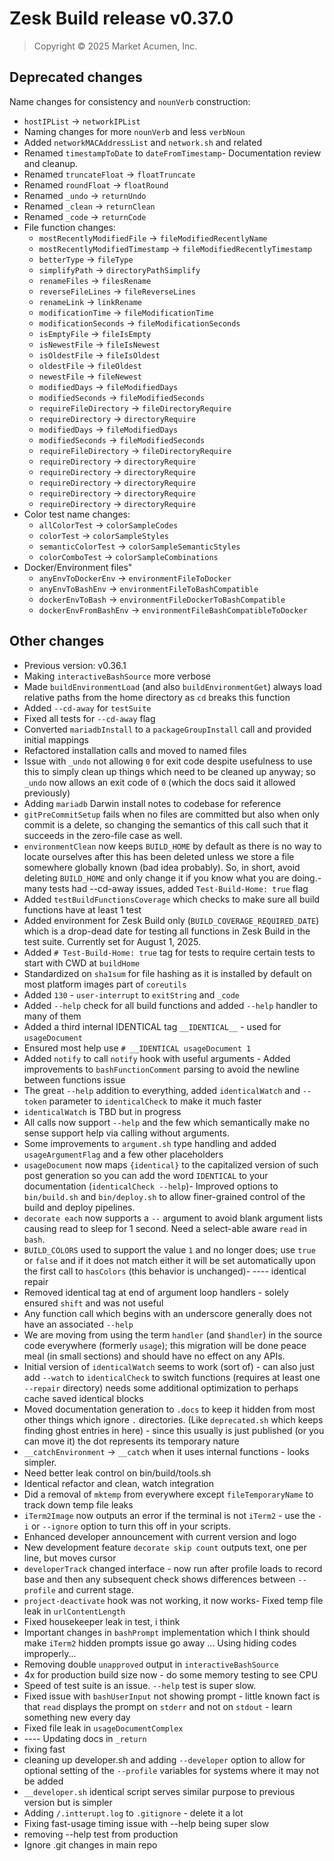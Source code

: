 # Zesk Build release v0.37.0

> Copyright &copy; 2025 Market Acumen, Inc.

## Deprecated changes

Name changes for consistency and `nounVerb` construction:

- `hostIPList` -> `networkIPList`
- Naming changes for more `nounVerb` and less `verbNoun`
- Added `networkMACAddressList` and `network.sh` and related
- Renamed `timestampToDate` to `dateFromTimestamp`- Documentation review and cleanup.
- Renamed `truncateFloat` -> `floatTruncate`
- Renamed `roundFloat` -> `floatRound`
- Renamed `_undo` -> `returnUndo`
- Renamed `_clean` -> `returnClean`
- Renamed `_code` -> `returnCode`
- File function changes:
    - `mostRecentlyModifiedFile` -> `fileModifiedRecentlyName`
    - `mostRecentlyModifiedTimestamp` -> `fileModifiedRecentlyTimestamp`
    - `betterType` -> `fileType`
    - `simplifyPath` -> `directoryPathSimplify`
    - `renameFiles` -> `filesRename`
    - `reverseFileLines` -> `fileReverseLines`
    - `renameLink` -> `linkRename`
    - `modificationTime` -> `fileModificationTime`
    - `modificationSeconds` -> `fileModificationSeconds`
    - `isEmptyFile` -> `fileIsEmpty`
    - `isNewestFile` -> `fileIsNewest`
    - `isOldestFile` -> `fileIsOldest`
    - `oldestFile` -> `fileOldest`
    - `newestFile` -> `fileNewest`
    - `modifiedDays` -> `fileModifiedDays`
    - `modifiedSeconds` -> `fileModifiedSeconds`
    - `requireFileDirectory` -> `fileDirectoryRequire`
    - `requireDirectory` -> `directoryRequire`
    - `modifiedDays` -> `fileModifiedDays`
    - `modifiedSeconds` -> `fileModifiedSeconds`
    - `requireFileDirectory` -> `fileDirectoryRequire`
    - `requireDirectory` -> `directoryRequire`
    - `requireDirectory` -> `directoryRequire`
    - `requireDirectory` -> `directoryRequire`
    - `requireDirectory` -> `directoryRequire`
    - `requireDirectory` -> `directoryRequire`
- Color test name changes:
    - `allColorTest` -> `colorSampleCodes`
    - `colorTest` -> `colorSampleStyles`
    - `semanticColorTest` -> `colorSampleSemanticStyles`
    - `colorComboTest` -> `colorSampleCombinations`
- Docker/Environment files"
    - `anyEnvToDockerEnv` -> `environmentFileToDocker`
    - `anyEnvToBashEnv` -> `environmentFileToBashCompatible`
    - `dockerEnvToBash` -> `environmentFileDockerToBashCompatible`
    - `dockerEnvFromBashEnv` -> `environmentFileBashCompatibleToDocker`

## Other changes

- Previous version: v0.36.1
- Making `interactiveBashSource` more verbose
- Made `buildEnvironmentLoad` (and also `buildEnvironmentGet`) always load relative paths from the home directory as
  `cd` breaks this function
- Added `--cd-away` for `testSuite`
- Fixed all tests for `--cd-away` flag
- Converted `mariadbInstall` to a `packageGroupInstall` call and provided initial mappings
- Refactored installation calls and moved to named files
- Issue with `_undo` not allowing `0` for exit code despite usefulness to use this to simply clean up things which need
  to be cleaned up anyway; so `_undo` now allows an exit code of `0` (which the docs said it allowed previously)
- Adding `mariadb` Darwin install notes to codebase for reference
- `gitPreCommitSetup` fails when no files are committed but also when only commit is a delete, so changing the semantics
  of this call such that it succeeds in the zero-file case as well.
- `environmentClean` now keeps `BUILD_HOME` by default as there is no way to locate ourselves after this has been
  deleted unless we store a file somewhere globally known (bad idea probably). So, in short, avoid deleting `BUILD_HOME`
  and only change it if you know what you are doing.- many tests had --cd-away issues, added `Test-Build-Home: true`
  flag
- Added `testBuildFunctionsCoverage` which checks to make sure all build functions have at least 1 test
- Added environment for Zesk Build only (`BUILD_COVERAGE_REQUIRED_DATE`) which is a drop-dead date for testing all
  functions in Zesk Build in the test suite. Currently set for August 1, 2025.
- Added `# Test-Build-Home: true` tag for tests to require certain tests to start with CWD at `buildHome`
- Standardized on `sha1sum` for file hashing as it is installed by default on most platform images part of `coreutils`
- Added `130` - `user-interrupt` to `exitString` and `_code`
- Added `--help` check for all build functions and added `--help` handler to many of them
- Added a third internal IDENTICAL tag `__IDENTICAL__` - used for `usageDocument`
- Ensured most help use `# __IDENTICAL usageDocument 1`
- Added `notify` to call `notify` hook with useful arguments - Added improvements to `bashFunctionComment` parsing to
  avoid the newline between functions issue
- The great `--help` addition to everything, added `identicalWatch` and `--token` parameter to `identicalCheck` to make
  it much faster
- `identicalWatch` is TBD but in progress
- All calls now support `--help` and the few which semantically make no sense support help via calling without
  arguments.
- Some improvements to `argument.sh` type handling and added `usageArgumentFlag` and a few other placeholders
- `usageDocument` now maps `{identical}` to the capitalized version of such post generation so you can add the word
  `IDENTICAL` to your documentation (`identicalCheck --help`)- Improved options to `bin/build.sh` and `bin/deploy.sh` to
  allow finer-grained control of the build and deploy pipelines.
- `decorate each` now supports a `--` argument to avoid blank argument lists causing read to sleep for 1 second. Need a
  select-able aware `read` in `bash`.
- `BUILD_COLORS` used to support the value `1` and no longer does; use `true` or `false` and if it does not match either
  it will be set automatically upon the first call to `hasColors` (this behavior is unchanged)- ---- identical repair
- Removed identical tag at end of argument loop handlers - solely ensured `shift` and was not useful
- Any function call which begins with an underscore generally does not have an associated `--help`
- We are moving from using the term `handler` (and `$handler`) in the source code everywhere (formerly `usage`); this
  migration will be done peace meal (in small sections) and should have no effect on any APIs.
- Initial version of `identicalWatch` seems to work (sort of) - can also just add `--watch` to `identicalCheck` to
  switch
  functions (requires at least one `--repair` directory) needs some additional optimization to perhaps cache saved
  identical blocks
- Moved documentation generation to `.docs` to keep it hidden from most other things which ignore `.` directories. (Like
  `deprecated.sh` which keeps finding ghost entries in here) - since this usually is just published (or you can move it)
  the dot represents its temporary nature
- `__catchEnvironment` -> `__catch` when it uses internal functions - looks simpler.
- Need better leak control on bin/build/tools.sh
- Identical refactor and clean, watch integration
- Did a removal of `mktemp` from everywhere except `fileTemporaryName` to track down temp file leaks
- `iTerm2Image` now outputs an error if the terminal is not `iTerm2` - use the `-i` or `--ignore` option to turn this
  off in your scripts.
- Enhanced developer announcement with current version and logo
- New development feature `decorate skip count` outputs text, one per line, but moves cursor
- `developerTrack` changed interface - now run after profile loads to record base and then any subsequent check shows
  differences between `--profile` and current stage.
- `project-deactivate` hook was not working, it now works- Fixed temp file leak in `urlContentLength`
- Fixed housekeeper leak in test, i think
- Important changes in `bashPrompt` implementation which I think should make `iTerm2` hidden prompts issue go away ...
  Using hiding codes improperly...
- Removing double `unapproved` output in `interactiveBashSource`
- 4x for production build size now - do some memory testing to see CPU 
- Speed of test suite is an issue. `--help` test is super slow.
- Fixed issue with `bashUserInput` not showing prompt - little known fact is that `read` displays the prompt on `stderr` and not on `stdout` - learn something new every day
- Fixed file leak in `usageDocumentComplex`
- ---- Updating docs in `_return`
- fixing fast
- cleaning up developer.sh and adding `--developer` option to allow for optional setting of the `--profile` variables for systems where it may not be added
- `__developer.sh` identical script serves similar purpose to previous version but is simpler
- Adding `/.intterupt.log` to `.gitignore` - delete it a lot
- Fixing fast-usage timing issue with --help being super slow
- removing --help test from production
- Ignore .git changes in main repo

